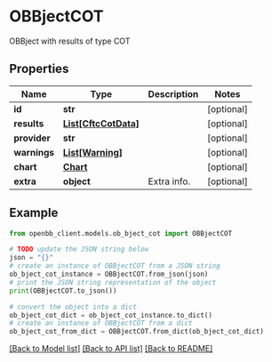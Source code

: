 # OBBjectCOT

OBBject with results of type COT

## Properties

Name | Type | Description | Notes
------------ | ------------- | ------------- | -------------
**id** | **str** |  | [optional] 
**results** | [**List[CftcCotData]**](CftcCotData.md) |  | [optional] 
**provider** | **str** |  | [optional] 
**warnings** | [**List[Warning]**](Warning.md) |  | [optional] 
**chart** | [**Chart**](Chart.md) |  | [optional] 
**extra** | **object** | Extra info. | [optional] 

## Example

```python
from openbb_client.models.ob_bject_cot import OBBjectCOT

# TODO update the JSON string below
json = "{}"
# create an instance of OBBjectCOT from a JSON string
ob_bject_cot_instance = OBBjectCOT.from_json(json)
# print the JSON string representation of the object
print(OBBjectCOT.to_json())

# convert the object into a dict
ob_bject_cot_dict = ob_bject_cot_instance.to_dict()
# create an instance of OBBjectCOT from a dict
ob_bject_cot_from_dict = OBBjectCOT.from_dict(ob_bject_cot_dict)
```
[[Back to Model list]](../README.md#documentation-for-models) [[Back to API list]](../README.md#documentation-for-api-endpoints) [[Back to README]](../README.md)


